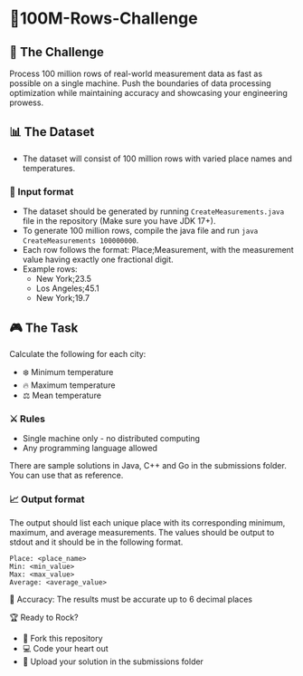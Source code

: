 # 🚀100M-Rows-Challenge

## 🎯 The Challenge
Process 100 million rows of real-world measurement data as fast as possible on a single machine. Push the boundaries of data processing optimization while maintaining accuracy and showcasing your engineering prowess.

## 📊 The Dataset

- The dataset will consist of 100 million rows with varied place names and temperatures.
### 📝 Input format
- The dataset should be generated by running `CreateMeasurements.java` file in the repository (Make sure you have JDK 17+).
- To generate 100 million rows, compile the java file and run `java CreateMeasurements 100000000`.
- Each row follows the format: Place;Measurement, with the measurement value having exactly one fractional digit.
- Example rows:
    - New York;23.5
    - Los Angeles;45.1
    - New York;19.7


## 🎮 The Task

Calculate the following for each city:
- ❄️ Minimum temperature
- 🔥 Maximum temperature
- ⚖️ Mean temperature

### ⚔️ Rules
- Single machine only - no distributed computing
- Any programming language allowed

There are sample solutions in Java, C++ and Go in the submissions folder. You can use that as reference.

### 📈 Output format

The output should list each unique place with its corresponding minimum, maximum, and average measurements. The values should be output to stdout and it should be in the following format.

```The format should be:
Place: <place_name>
Min: <min_value>
Max: <max_value>
Average: <average_value>
```
🎯 Accuracy: The results must be accurate up to 6 decimal places

🏆 Ready to Rock?

- 🍴  Fork this repository
- 💻 Code your heart out
- 🚀 Upload your solution in the submissions folder